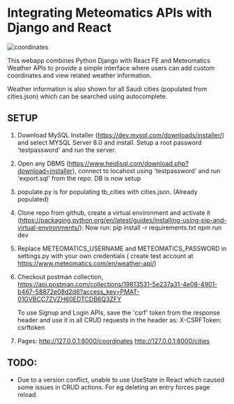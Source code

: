 # Integrating Meteomatics APIs with Django and React

![coordinates](https://github.com/fahadtahir/meteomatics-django-react/assets/10499583/e052fc52-2bde-4a89-b634-bd702315fc46)


This webapp combines Python Django with React FE and Meteomatics Weather APIs to provide a simple interface where users can add custom coordinates and view related weather information. 

Weather information is also shown for all Saudi cities (populated from cities.json) which can be searched using autocomplete.



## SETUP
1.    Download MySQL Installer (https://dev.mysql.com/downloads/installer/) and select MYSQL Server 8.0 and install. Setup a root password 'testpassword' and run the server.
   
2. Open any DBMS (https://www.heidisql.com/download.php?download=installer), connect to locahost using 'testpassword' and run 'export.sql' from the repo. DB is now setup
   
3. populate.py is for populating tb_cities with cities.json. (Already populated)

4. Clone repo from github, create a virtual environment and activate it (https://packaging.python.org/en/latest/guides/installing-using-pip-and-virtual-environments/):
Now run:
	pip install -r requirements.txt
	npm run dev

5. Replace METEOMATICS_USERNAME and METEOMATICS_PASSWORD in settings.py with your own credentials ( create test account at https://www.meteomatics.com/en/weather-api/)

6. Checkout postman collection, https://api.postman.com/collections/19813531-5e237a31-4e08-4901-b467-58872e08d2d6?access_key=PMAT-01GVBCC7ZVZH60EDTCDB6Q3ZFY

	To use Signup and Login APIs, save the 'csrf' token from the response header and use it in all CRUD requests in the header as: X-CSRFToken: csrftoken
   
9. Pages: http://127.0.0.1:8000/coordinates
http://127.0.0.1:8000/cities




## TODO:
- Due to a version conflict, unable to use UseState in React which caused some issues in CRUD actions. For eg deleting an entry forces page reload.
